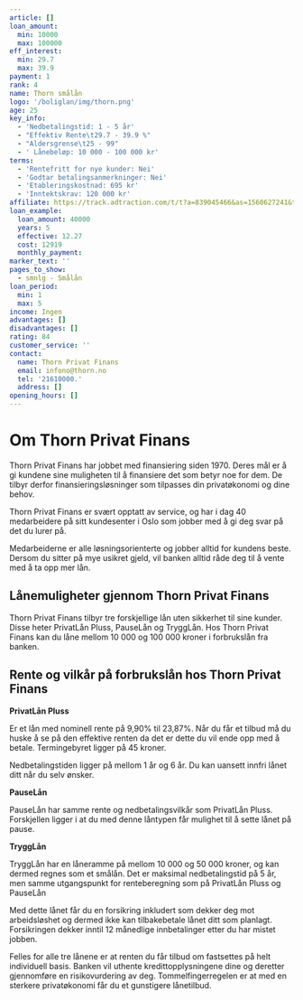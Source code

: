 ```yaml
---
article: []
loan_amount:
  min: 10000
  max: 100000
eff_interest:
  min: 29.7
  max: 39.9
payment: 1
rank: 4
name: Thorn smålån
logo: '/boliglan/img/thorn.png'
age: 25
key_info:
  - 'Nedbetalingstid: 1 - 5 år'
  - "Effektiv Rente\t29.7 - 39.9 %"
  - "Aldersgrense\t25 - 99"
  - ' Lånebeløp: 10 000 - 100 000 kr'
terms:
  - 'Rentefritt for nye kunder: Nei'
  - 'Godtar betalingsanmerkninger: Nei'
  - 'Etableringskostnad: 695 kr'
  - 'Inntektskrav: 120 000 kr'
affiliate: https://track.adtraction.com/t/t?a=839045466&as=1560627241&t=2&tk=1
loan_example:
  loan_amount: 40000
  years: 5
  effective: 12.27
  cost: 12919
  monthly_payment:
marker_text: ''
pages_to_show:
  - smnlg - Smålån
loan_period:
  min: 1
  max: 5
income: Ingen
advantages: []
disadvantages: []
rating: 84
customer_service: ''
contact:
  name: Thorn Privat Finans
  email: infono@thorn.no
  tel: '21610000.'
  address: []
opening_hours: []
---
```


# Om Thorn Privat Finans

Thorn Privat Finans har jobbet med finansiering siden 1970. Deres mål er å gi kundene sine muligheten til å finansiere det som betyr noe for dem. De tilbyr derfor finansieringsløsninger som tilpasses din privatøkonomi og dine behov.

Thorn Privat Finans er svært opptatt av service, og har i dag 40 medarbeidere på sitt kundesenter i Oslo som jobber med å gi deg svar på det du lurer på.

Medarbeiderne er alle løsningsorienterte og jobber alltid for kundens beste. Dersom du sitter på mye usikret gjeld, vil banken alltid råde deg til å vente med å ta opp mer lån.

## Lånemuligheter gjennom Thorn Privat Finans

Thorn Privat Finans tilbyr tre forskjellige lån uten sikkerhet til sine kunder. Disse heter PrivatLån Pluss, PauseLån og TryggLån. Hos Thorn Privat Finans kan du låne mellom 10 000 og 100 000 kroner i forbrukslån fra banken.

## Rente og vilkår på forbrukslån hos Thorn Privat Finans

**PrivatLån Pluss**

Er et lån med nominell rente på 9,90% til 23,87%. Når du får et tilbud må du huske å se på den effektive renten da det er dette du vil ende opp med å betale. Termingebyret ligger på 45 kroner.

Nedbetalingstiden ligger på mellom 1 år og 6 år. Du kan uansett innfri lånet ditt når du selv ønsker.

**PauseLån**

PauseLån har samme rente og nedbetalingsvilkår som PrivatLån Pluss. Forskjellen ligger i at du med denne låntypen får mulighet til å sette lånet på pause.

**TryggLån**

TryggLån har en låneramme på mellom 10 000 og 50 000 kroner, og kan dermed regnes som et smålån. Det er maksimal nedbetalingstid på 5 år, men samme utgangspunkt for renteberegning som på PrivatLån Pluss og PauseLån

Med dette lånet får du en forsikring inkludert som dekker deg mot arbeidsløshet og dermed ikke kan tilbakebetale lånet ditt som planlagt. Forsikringen dekker inntil 12 månedlige innbetalinger etter du har mistet jobben.

Felles for alle tre lånene er at renten du får tilbud om fastsettes på helt individuell basis. Banken vil uthente kredittopplysningene dine og deretter gjennomføre en risikovurdering av deg. Tommelfingerregelen er at med en sterkere privatøkonomi får du et gunstigere lånetilbud.
